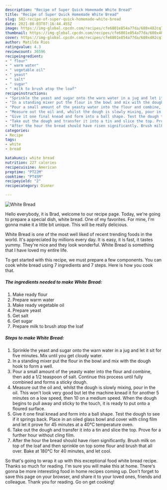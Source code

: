 ```yaml
---
description: "Recipe of Super Quick Homemade White Bread"
title: "Recipe of Super Quick Homemade White Bread"
slug: 582-recipe-of-super-quick-homemade-white-bread
date: 2021-08-03T07:16:44.455Z
image: https://img-global.cpcdn.com/recipes/cfe6801e854a77da/680x482cq70/white-bread-recipe-main-photo.jpg
thumbnail: https://img-global.cpcdn.com/recipes/cfe6801e854a77da/680x482cq70/white-bread-recipe-main-photo.jpg
cover: https://img-global.cpcdn.com/recipes/cfe6801e854a77da/680x482cq70/white-bread-recipe-main-photo.jpg
author: Matilda Rios
ratingvalue: 4.3
reviewcount: 36596
recipeingredient:
- " flour"
- " warm water"
- " vegetable oil"
- " yeast"
- " salt"
- " sugar"
- " milk to brush atop the loaf"
recipeinstructions:
- "Sprinkle the yeast and sugar onto the warn water in a jug and let it sit for five minutes. Mix until you get cloudy water."
- "In a standing mixer put the flour in the bowl and mix with the dough hook to form a well."
- "Pour a small amount of the yeasty water into the flour and combine, then add a 1/2 teaspoon of salt. Continue this process until fully combined and forms a sticky dough."
- "Measure out the oil and, whilst the dough is slowly mixing, pour in the oil. This won&#39;t look very good but let the machine knead it for another 5 minutes on a low speed, then 10 on a medium speed. When the dough begins to pull away and sticky to the touch, it is ready to put onto a floured surface."
- "Give it one final knead and form into a ball shape. Test the dough to see if it springs back. Place in an oiled glass bowl and cover with cling film and let it prove for 45 minutes at a 40°C temperature oven."
- "Take out the dough and transfer it into a tin and slice the top. Prove for a further hour without cling film."
- "After the hour the bread should have risen significantly. Brush milk on top of the loaf and then sprinkle on top some flour and brush that all over. Bake at 180°C for 40 minutes, and let cool."
categories:
- Recipe
tags:
- white
- bread

katakunci: white bread 
nutrition: 227 calories
recipecuisine: American
preptime: "PT22M"
cooktime: "PT45M"
recipeyield: "2"
recipecategory: Dinner

---
```



![White Bread](https://img-global.cpcdn.com/recipes/cfe6801e854a77da/680x482cq70/white-bread-recipe-main-photo.jpg)

Hello everybody, it is Brad, welcome to our recipe page. Today, we're going to prepare a special dish, white bread. One of my favorites. For mine, I'm gonna make it a little bit unique. This will be really delicious.

White Bread is one of the most well liked of recent trending foods in the world. It's appreciated by millions every day. It is easy, it is fast, it tastes yummy. They're nice and they look wonderful. White Bread is something that I have loved my entire life.




To get started with this recipe, we must prepare a few components. You can cook white bread using 7 ingredients and 7 steps. Here is how you cook that.

<!--inarticleads1-->

##### The ingredients needed to make White Bread:

1. Make ready  flour
1. Prepare  warm water
1. Make ready  vegetable oil
1. Prepare  yeast
1. Get  salt
1. Get  sugar
1. Prepare  milk to brush atop the loaf




<!--inarticleads2-->

##### Steps to make White Bread:

1. Sprinkle the yeast and sugar onto the warn water in a jug and let it sit for five minutes. Mix until you get cloudy water.
1. In a standing mixer put the flour in the bowl and mix with the dough hook to form a well.
1. Pour a small amount of the yeasty water into the flour and combine, then add a 1/2 teaspoon of salt. Continue this process until fully combined and forms a sticky dough.
1. Measure out the oil and, whilst the dough is slowly mixing, pour in the oil. This won&#39;t look very good but let the machine knead it for another 5 minutes on a low speed, then 10 on a medium speed. When the dough begins to pull away and sticky to the touch, it is ready to put onto a floured surface.
1. Give it one final knead and form into a ball shape. Test the dough to see if it springs back. Place in an oiled glass bowl and cover with cling film and let it prove for 45 minutes at a 40°C temperature oven.
1. Take out the dough and transfer it into a tin and slice the top. Prove for a further hour without cling film.
1. After the hour the bread should have risen significantly. Brush milk on top of the loaf and then sprinkle on top some flour and brush that all over. Bake at 180°C for 40 minutes, and let cool.




So that's going to wrap it up with this exceptional food white bread recipe. Thanks so much for reading. I'm sure you will make this at home. There's gonna be more interesting food in home recipes coming up. Don't forget to save this page on your browser, and share it to your loved ones, friends and colleague. Thank you for reading. Go on get cooking!
